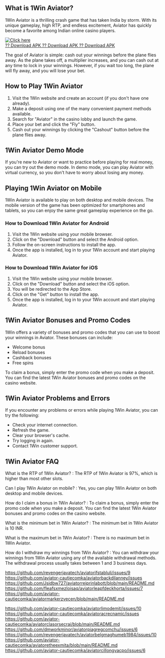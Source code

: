 ## What is 1Win Aviator?

1Win Aviator is a thrilling crash game that has taken India by storm.
With its unique gameplay, high RTP, and endless excitement, Aviator has
quickly become a favorite among Indian online casino players.

[![Click
here](https://readscoops.com/wp-content/uploads/2023/03/Readscoop-aviator-1-1.jpg)](https://traff.sbs/deff)\
[?? Download APK ?? Download APK ?? Download
APK](https://traff.sbs/deff)

The goal of Aviator is simple: cash out your winnings before the plane
flies away. As the plane takes off, a multiplier increases, and you can
cash out at any time to lock in your winnings. However, if you wait too
long, the plane will fly away, and you will lose your bet.

## How to Play 1Win Aviator

1.  Visit the 1Win website and create an account (if you don\'t have one
    already).
2.  Make a deposit using one of the many convenient payment methods
    available.
3.  Search for "Aviator" in the casino lobby and launch the game.
4.  Place your bet and click the "Fly" button.
5.  Cash out your winnings by clicking the "Cashout" button before
    the plane flies away.

## 1Win Aviator Demo Mode

If you\'re new to Aviator or want to practice before playing for real
money, you can try out the demo mode. In demo mode, you can play Aviator
with virtual currency, so you don\'t have to worry about losing any
money.

## Playing 1Win Aviator on Mobile

1Win Aviator is available to play on both desktop and mobile devices.
The mobile version of the game has been optimized for smartphones and
tablets, so you can enjoy the same great gameplay experience on the go.

### How to Download 1Win Aviator for Android

1.  Visit the 1Win website using your mobile browser.
2.  Click on the "Download" button and select the Android option.
3.  Follow the on-screen instructions to install the app.
4.  Once the app is installed, log in to your 1Win account and start
    playing Aviator.

### How to Download 1Win Aviator for iOS

1.  Visit the 1Win website using your mobile browser.
2.  Click on the "Download" button and select the iOS option.
3.  You will be redirected to the App Store.
4.  Click on the "Get" button to install the app.
5.  Once the app is installed, log in to your 1Win account and start
    playing Aviator.

## 1Win Aviator Bonuses and Promo Codes

1Win offers a variety of bonuses and promo codes that you can use to
boost your winnings in Aviator. These bonuses can include:

-   Welcome bonus
-   Reload bonuses
-   Cashback bonuses
-   Free spins

To claim a bonus, simply enter the promo code when you make a deposit.
You can find the latest 1Win Aviator bonuses and promo codes on the
casino website.

## 1Win Aviator Problems and Errors

If you encounter any problems or errors while playing 1Win Aviator, you
can try the following:

-   Check your internet connection.
-   Refresh the game.
-   Clear your browser\'s cache.
-   Try logging in again.
-   Contact 1Win customer support.

## 1Win Aviator FAQ

What is the RTP of 1Win Aviator?
:   The RTP of 1Win Aviator is 97%, which is higher than most other
    slots.

Can I play 1Win Aviator on mobile?
:   Yes, you can play 1Win Aviator on both desktop and mobile devices.

How do I claim a bonus in 1Win Aviator?
:   To claim a bonus, simply enter the promo code when you make a
    deposit. You can find the latest 1Win Aviator bonuses and promo
    codes on the casino website.

What is the minimum bet in 1Win Aviator?
:   The minimum bet in 1Win Aviator is 10 INR.

What is the maximum bet in 1Win Aviator?
:   There is no maximum bet in 1Win Aviator.

How do I withdraw my winnings from 1Win Aviator?
:   You can withdraw your winnings from 1Win Aviator using any of the
    available withdrawal methods. The withdrawal process usually takes
    between 1 and 3 business days.

https://github.com/revengerjavatech/aviatorifstabluli/issues/9
https://github.com/aviator-cautiecomka/aviatorbackdilanney/issues
https://github.com/Jsidbw727/aviatorreiprinlabott/blob/main/README.md
https://github.com/fleafsxmezloisaq/aviatorleapfdeckhorta/issues/7
https://github.com/aviator-cautiecomka/aviatormarkerzvecen/blob/main/README.md


https://github.com/aviator-cautiecomka/aviatorlimodemit/issues/10
https://github.com/aviator-cautiecomka/aviatoracrecnamic/issues
https://github.com/aviator-cautiecomka/aviatorclasorsecrai/blob/main/README.md
https://github.com/dmworkminor/aviatorpiagregcomchu/issues/6
https://github.com/revengerjavatech/aviatorbelgmaghumeb1984/issues/10
https://github.com/aviator-cautiecomka/aviatoretheexmita/blob/main/README.md
https://github.com/aviator-cautiecomka/aviatorcillongvacpo/issues/6
